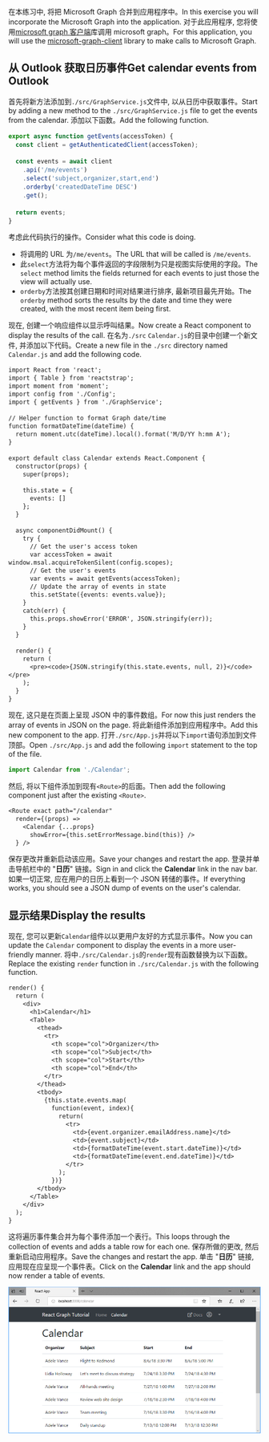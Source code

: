 <!-- markdownlint-disable MD002 MD041 -->

<span data-ttu-id="6fcad-101">在本练习中, 将把 Microsoft Graph 合并到应用程序中。</span><span class="sxs-lookup"><span data-stu-id="6fcad-101">In this exercise you will incorporate the Microsoft Graph into the application.</span></span> <span data-ttu-id="6fcad-102">对于此应用程序, 您将使用[microsoft graph 客户端](https://github.com/microsoftgraph/msgraph-sdk-javascript)库调用 microsoft graph。</span><span class="sxs-lookup"><span data-stu-id="6fcad-102">For this application, you will use the [microsoft-graph-client](https://github.com/microsoftgraph/msgraph-sdk-javascript) library to make calls to Microsoft Graph.</span></span>

## <a name="get-calendar-events-from-outlook"></a><span data-ttu-id="6fcad-103">从 Outlook 获取日历事件</span><span class="sxs-lookup"><span data-stu-id="6fcad-103">Get calendar events from Outlook</span></span>

<span data-ttu-id="6fcad-104">首先将新方法添加到`./src/GraphService.js`文件中, 以从日历中获取事件。</span><span class="sxs-lookup"><span data-stu-id="6fcad-104">Start by adding a new method to the `./src/GraphService.js` file to get the events from the calendar.</span></span> <span data-ttu-id="6fcad-105">添加以下函数。</span><span class="sxs-lookup"><span data-stu-id="6fcad-105">Add the following function.</span></span>

```js
export async function getEvents(accessToken) {
  const client = getAuthenticatedClient(accessToken);

  const events = await client
    .api('/me/events')
    .select('subject,organizer,start,end')
    .orderby('createdDateTime DESC')
    .get();

  return events;
}
```

<span data-ttu-id="6fcad-106">考虑此代码执行的操作。</span><span class="sxs-lookup"><span data-stu-id="6fcad-106">Consider what this code is doing.</span></span>

- <span data-ttu-id="6fcad-107">将调用的 URL 为`/me/events`。</span><span class="sxs-lookup"><span data-stu-id="6fcad-107">The URL that will be called is `/me/events`.</span></span>
- <span data-ttu-id="6fcad-108">此`select`方法将为每个事件返回的字段限制为只是视图实际使用的字段。</span><span class="sxs-lookup"><span data-stu-id="6fcad-108">The `select` method limits the fields returned for each events to just those the view will actually use.</span></span>
- <span data-ttu-id="6fcad-109">`orderby`方法按其创建日期和时间对结果进行排序, 最新项目最先开始。</span><span class="sxs-lookup"><span data-stu-id="6fcad-109">The `orderby` method sorts the results by the date and time they were created, with the most recent item being first.</span></span>

<span data-ttu-id="6fcad-110">现在, 创建一个响应组件以显示呼叫结果。</span><span class="sxs-lookup"><span data-stu-id="6fcad-110">Now create a React component to display the results of the call.</span></span> <span data-ttu-id="6fcad-111">在名为`./src` `Calendar.js`的目录中创建一个新文件, 并添加以下代码。</span><span class="sxs-lookup"><span data-stu-id="6fcad-111">Create a new file in the `./src` directory named `Calendar.js` and add the following code.</span></span>

```JSX
import React from 'react';
import { Table } from 'reactstrap';
import moment from 'moment';
import config from './Config';
import { getEvents } from './GraphService';

// Helper function to format Graph date/time
function formatDateTime(dateTime) {
  return moment.utc(dateTime).local().format('M/D/YY h:mm A');
}

export default class Calendar extends React.Component {
  constructor(props) {
    super(props);

    this.state = {
      events: []
    };
  }

  async componentDidMount() {
    try {
      // Get the user's access token
      var accessToken = await window.msal.acquireTokenSilent(config.scopes);
      // Get the user's events
      var events = await getEvents(accessToken);
      // Update the array of events in state
      this.setState({events: events.value});
    }
    catch(err) {
      this.props.showError('ERROR', JSON.stringify(err));
    }
  }

  render() {
    return (
      <pre><code>{JSON.stringify(this.state.events, null, 2)}</code></pre>
    );
  }
}
```

<span data-ttu-id="6fcad-112">现在, 这只是在页面上呈现 JSON 中的事件数组。</span><span class="sxs-lookup"><span data-stu-id="6fcad-112">For now this just renders the array of events in JSON on the page.</span></span> <span data-ttu-id="6fcad-113">将此新组件添加到应用程序中。</span><span class="sxs-lookup"><span data-stu-id="6fcad-113">Add this new component to the app.</span></span> <span data-ttu-id="6fcad-114">打开`./src/App.js`并将以下`import`语句添加到文件顶部。</span><span class="sxs-lookup"><span data-stu-id="6fcad-114">Open `./src/App.js` and add the following `import` statement to the top of the file.</span></span>

```js
import Calendar from './Calendar';
```

<span data-ttu-id="6fcad-115">然后, 将以下组件添加到现有`<Route>`的后面。</span><span class="sxs-lookup"><span data-stu-id="6fcad-115">Then add the following component just after the existing `<Route>`.</span></span>

```JSX
<Route exact path="/calendar"
  render={(props) =>
    <Calendar {...props}
      showError={this.setErrorMessage.bind(this)} />
  } />
```

<span data-ttu-id="6fcad-116">保存更改并重新启动该应用。</span><span class="sxs-lookup"><span data-stu-id="6fcad-116">Save your changes and restart the app.</span></span> <span data-ttu-id="6fcad-117">登录并单击导航栏中的 "**日历**" 链接。</span><span class="sxs-lookup"><span data-stu-id="6fcad-117">Sign in and click the **Calendar** link in the nav bar.</span></span> <span data-ttu-id="6fcad-118">如果一切正常, 应在用户的日历上看到一个 JSON 转储的事件。</span><span class="sxs-lookup"><span data-stu-id="6fcad-118">If everything works, you should see a JSON dump of events on the user's calendar.</span></span>

## <a name="display-the-results"></a><span data-ttu-id="6fcad-119">显示结果</span><span class="sxs-lookup"><span data-stu-id="6fcad-119">Display the results</span></span>

<span data-ttu-id="6fcad-120">现在, 您可以更新`Calendar`组件以以更用户友好的方式显示事件。</span><span class="sxs-lookup"><span data-stu-id="6fcad-120">Now you can update the `Calendar` component to display the events in a more user-friendly manner.</span></span> <span data-ttu-id="6fcad-121">将中`./src/Calendar.js`的`render`现有函数替换为以下函数。</span><span class="sxs-lookup"><span data-stu-id="6fcad-121">Replace the existing `render` function in `./src/Calendar.js` with the following function.</span></span>

```JSX
render() {
  return (
    <div>
      <h1>Calendar</h1>
      <Table>
        <thead>
          <tr>
            <th scope="col">Organizer</th>
            <th scope="col">Subject</th>
            <th scope="col">Start</th>
            <th scope="col">End</th>
          </tr>
        </thead>
        <tbody>
          {this.state.events.map(
            function(event, index){
              return(
                <tr>
                  <td>{event.organizer.emailAddress.name}</td>
                  <td>{event.subject}</td>
                  <td>{formatDateTime(event.start.dateTime)}</td>
                  <td>{formatDateTime(event.end.dateTime)}</td>
                </tr>
              );
            })}
        </tbody>
      </Table>
    </div>
  );
}
```

<span data-ttu-id="6fcad-122">这将遍历事件集合并为每个事件添加一个表行。</span><span class="sxs-lookup"><span data-stu-id="6fcad-122">This loops through the collection of events and adds a table row for each one.</span></span> <span data-ttu-id="6fcad-123">保存所做的更改, 然后重新启动应用程序。</span><span class="sxs-lookup"><span data-stu-id="6fcad-123">Save the changes and restart the app.</span></span> <span data-ttu-id="6fcad-124">单击 "**日历**" 链接, 应用现在应呈现一个事件表。</span><span class="sxs-lookup"><span data-stu-id="6fcad-124">Click on the **Calendar** link and the app should now render a table of events.</span></span>

![事件表的屏幕截图](./images/add-msgraph-01.png)
